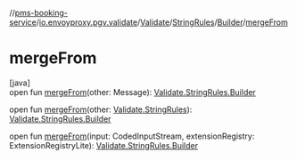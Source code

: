 //[pms-booking-service](../../../../../index.md)/[io.envoyproxy.pgv.validate](../../../index.md)/[Validate](../../index.md)/[StringRules](../index.md)/[Builder](index.md)/[mergeFrom](merge-from.md)

# mergeFrom

[java]\
open fun [mergeFrom](merge-from.md)(other: Message): [Validate.StringRules.Builder](index.md)

open fun [mergeFrom](merge-from.md)(other: [Validate.StringRules](../index.md)): [Validate.StringRules.Builder](index.md)

open fun [mergeFrom](merge-from.md)(input: CodedInputStream, extensionRegistry: ExtensionRegistryLite): [Validate.StringRules.Builder](index.md)